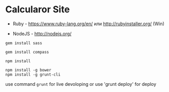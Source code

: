 # Calcularor Site

* Ruby - https://www.ruby-lang.org/en/ или http://rubyinstaller.org/ (Win)

* NodeJS - http://nodejs.org/

```
gem install sass

gem install compass
```

```
npm install
```

```
npm install -g bower
npm install -g grunt-cli
```

use command `grunt` for live devoloping or use 'grunt deploy' for deploy